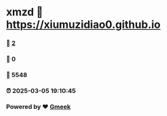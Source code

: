 # xmzd :link: https://xiumuzidiao0.github.io 
### :page_facing_up: [2](https://xiumuzidiao0.github.io/tag.html) 
### :speech_balloon: 0 
### :hibiscus: 5548 
### :alarm_clock: 2025-03-05 19:10:45 
### Powered by :heart: [Gmeek](https://github.com/Meekdai/Gmeek)
